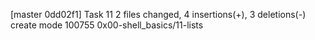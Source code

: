 [master 0dd02f1] Task 11
 2 files changed, 4 insertions(+), 3 deletions(-)
 create mode 100755 0x00-shell_basics/11-lists
